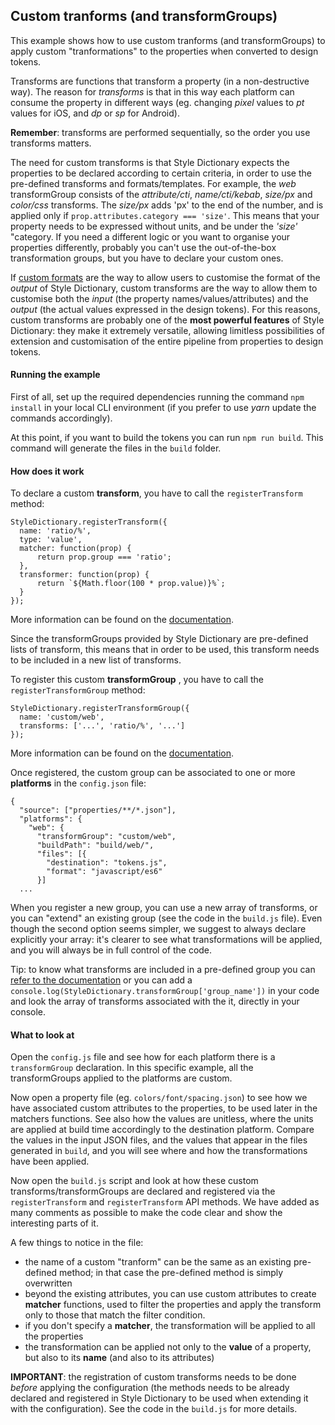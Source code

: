 ## Custom tranforms (and transformGroups)

This example shows how to use custom tranforms (and transformGroups) to apply custom "tranformations" to the properties when converted to design tokens.

Transforms are functions that transform a property (in a non-destructive way). The reason for *transforms* is that in this way each platform can consume the property in different ways (eg. changing *pixel* values to *pt* values for iOS, and *dp* or *sp* for Android).

**Remember**: transforms are performed sequentially, so the order you use transforms matters.

The need for custom transforms is that Style Dictionary expects the properties to be declared according to certain criteria, in order to use the pre-defined transforms and formats/templates. For example, the *web* transformGroup consists of the *attribute/cti*, *name/cti/kebab*, *size/px* and *color/css* transforms.
The *size/px* adds 'px' to the end of the number, and is applied only if `prop.attributes.category === 'size'`. This means that your property needs to be expressed without units, and be under the *'size'* "category. If you need a different logic or you want to organise your properties differently, probably you can't use the out-of-the-box transformation groups, but you have to declare your custom ones.

If [custom formats](../custom-formats-with-templates/) are the way to allow users to customise the format of the *output* of Style Dictionary, custom transforms are the way to allow them to customise both the *input* (the property names/values/attributes) and the *output* (the actual values expressed in the design tokens). For this reasons, custom transforms are probably one of the **most powerful features** of Style Dictionary: they make it extremely versatile, allowing limitless possibilities of extension and customisation of the entire pipeline from properties to design tokens.

#### Running the example

First of all, set up the required dependencies running the command `npm install` in your local CLI environment (if you prefer to use *yarn* update the commands accordingly).

At this point, if you want to build the tokens you can run `npm run build`. This command will generate the files in the `build` folder.

#### How does it work

To declare a custom **transform**, you have to call the `registerTransform` method:

```
StyleDictionary.registerTransform({
  name: 'ratio/%',
  type: 'value',
  matcher: function(prop) {
      return prop.group === 'ratio';
  },
  transformer: function(prop) {
      return `${Math.floor(100 * prop.value)}%`;
  }
});
```

More information can be found on the [documentation](https://amzn.github.io/style-dictionary/#/api?id=registertransform).

Since the transformGroups provided by Style Dictionary are pre-defined lists of transform, this means that in order to be used, this transform needs to be included in a new list of transforms.

To register this custom **transformGroup** , you have to call the `registerTransformGroup` method:

```
StyleDictionary.registerTransformGroup({
  name: 'custom/web',
  transforms: ['...', 'ratio/%', '...']
});
```

More information can be found on the [documentation](https://amzn.github.io/style-dictionary/#/api?id=registertransformgroup).

Once registered, the custom group can be associated to one or more **platforms** in the `config.json` file:

```
{
  "source": ["properties/**/*.json"],
  "platforms": {
    "web": {
      "transformGroup": "custom/web",
      "buildPath": "build/web/",
      "files": [{
        "destination": "tokens.js",
        "format": "javascript/es6"
      }]
  ...

```

When you register a new group, you can use a new array of transforms, or you can "extend" an existing group (see the code in the `build.js` file). Even though the second option seems simpler, we suggest to always declare explicitly your array: it's clearer to see what transformations will be applied, and you will always be in full control of the code.

Tip: to know what transforms are included in a pre-defined group you can [refer to the documentation](https://amzn.github.io/style-dictionary/#/transform_groups) or you can add a `console.log(StyleDictionary.transformGroup['group_name'])`
in your code and look the array of transforms associated with the it, directly in your console.

#### What to look at

Open the `config.js` file and see how for each platform there is a `transformGroup` declaration. In this specific example, all the transformGroups applied to the platforms are custom.

Now open a property file (eg. `colors/font/spacing.json`) to see how we have associated custom attributes to the properties, to be used later in the matchers functions. See also how the values are unitless, where the units are applied at build time accordingly to the destination platform. Compare the values in the input JSON files, and the values that appear in the files generated in `build`, and you will see where and how the transformations have been applied.

Now open the `build.js` script and look at how these custom transforms/transformGroups are declared and registered via the `registerTransform` and `registerTransform` API methods. We have added as many comments as possible to make the code clear and show the interesting parts of it.

A few things to notice in the file:

- the name of a custom "tranform" can be the same as an existing pre-defined method; in that case the pre-defined method is simply overwritten
- beyond the existing attributes, you can use custom attributes to create  **matcher** functions, used to filter the properties and apply the transform only to those that match the filter condition.
- if you don't specify a **matcher**, the transformation will be applied to all the properties
- the transformation can be applied not only to the **value** of a property, but also to its **name** (and also to its attributes)


**IMPORTANT**: the registration of custom transforms needs to be done _before_ applying the configuration (the methods needs to be already declared and registered in Style Dictionary to be used when extending it with the configuration). See the code in the `build.js` for more details.
